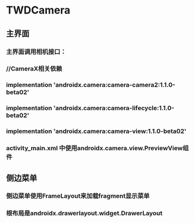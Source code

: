 # TWDCamera


## 主界面
### 主界面调用相机接口：
###     //CameraX相关依赖
###    implementation 'androidx.camera:camera-camera2:1.1.0-beta02'
###    implementation 'androidx.camera:camera-lifecycle:1.1.0-beta02'
###    implementation 'androidx.camera:camera-view:1.1.0-beta02'

### activity_main.xml 中使用androidx.camera.view.PreviewView组件


## 侧边菜单
### 侧边菜单使用FrameLayout来加载fragment显示菜单
### 根布局是androidx.drawerlayout.widget.DrawerLayout